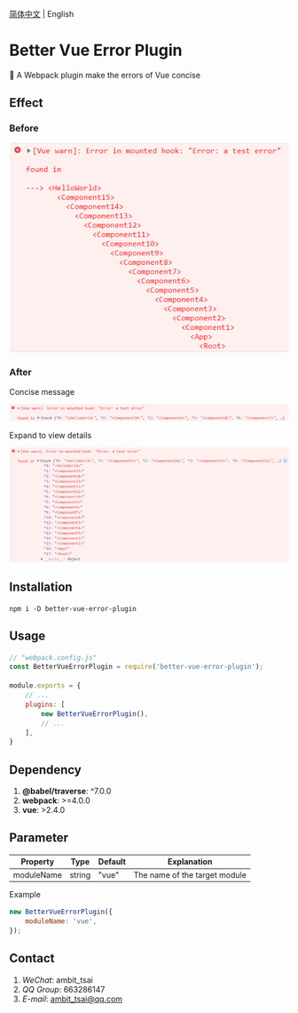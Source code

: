 [简体中文](https://gitee.com/ambit/better-vue-error-plugin) | English


# Better Vue Error Plugin
🔌 A Webpack plugin make the errors of Vue concise


## Effect
### Before
![before](https://raw.githubusercontent.com/ambit-tsai/better-vue-error-plugin/main/imgs/before.png)

### After
Concise message

![after01](https://raw.githubusercontent.com/ambit-tsai/better-vue-error-plugin/main/imgs/after01.png)

Expand to view details

![after02](https://raw.githubusercontent.com/ambit-tsai/better-vue-error-plugin/main/imgs/after02.png)


## Installation
```
npm i -D better-vue-error-plugin
```


## Usage
```javascript
// "webpack.config.js"
const BetterVueErrorPlugin = require('better-vue-error-plugin');

module.exports = {
    // ...
    plugins: [
        new BetterVueErrorPlugin(),
        // ...
    ],
}
```


## Dependency
1. **@babel/traverse**: ^7.0.0
1. **webpack**: >=4.0.0
1. **vue**: >2.4.0


## Parameter
|Property|Type|Default|Explanation|
|-|-|-|-|
|moduleName|string|"vue"|The name of the target module|

Example
```javascript
new BetterVueErrorPlugin({
    moduleName: 'vue',
});
```


## Contact
1. *WeChat*: ambit_tsai
1. *QQ Group*: 663286147
1. *E-mail*: ambit_tsai@qq.com